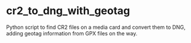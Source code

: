 # cr2_to_dng_with_geotag
Python script to find CR2 files on a media card and convert them to DNG, adding geotag information from GPX files on the way.
